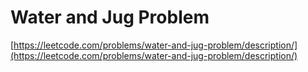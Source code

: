 # Water and Jug Problem

[https://leetcode.com/problems/water-and-jug-problem/description/](https://leetcode.com/problems/water-and-jug-problem/description/)
